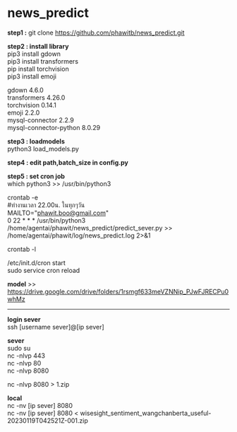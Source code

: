 # news_predict
  
**step1 :** git clone https://github.com/phawitb/news_predict.git  
  
**step2 : install library**  
  pip3 install gdown  
  pip3 install transformers  
  pip install torchvision  
  pip3 install emoji  
  
gdown  4.6.0  
transformers  4.26.0  
torchvision  0.14.1  
emoji  2.2.0  
mysql-connector  2.2.9  
mysql-connector-python   8.0.29  
  
**step3 : loadmodels**  
python3 load_models.py  
  
**step4 : edit path,batch_size in config.py**  
  
**step5 : set cron job**  
which python3 >> /usr/bin/python3   
  
crontab -e  
#ทำงานเวลา 22.00น. ในทุกๆวัน  
MAILTO="phawit.boo@gmail.com"  
0 22 * * * /usr/bin/python3 /home/agentai/phawit/news_predict/predict_sever.py >> /home/agentai/phawit/log/news_predict.log 2>&1  
  
crontab -l  
  
/etc/init.d/cron start  
sudo service cron reload
  
  
**model** >> https://drive.google.com/drive/folders/1rsmgf633meVZNNip_PJwFJRECPu0whMz  
  
-------------------------------------------------------------  

**login sever**  
ssh [username sever]@[ip sever]  
  
**sever**  
sudo su  
nc -nlvp 443  
nc -nlvp 80  
nc -nlvp 8080  

nc -nlvp 8080 > 1.zip  

**local**  
nc -nv [ip sever] 8080  
nc -nv [ip sever] 8080 < wisesight_sentiment_wangchanberta_useful-20230119T042521Z-001.zip  


